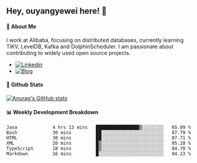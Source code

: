 ## Hey, ouyangyewei here! :wave:

#### :rocket: About Me
I work at Alibaba, focusing on distributed databases, currently learning TiKV, LevelDB, Kafka and DolphinScheduler. I am passionate about contributing to widely used open source projects.

- [![Linkedin](https://img.shields.io/badge/LinkedIn-ouyangyewei-blue)](https://www.linkedin.com/in/ouyangyewei/)
- [![Blog](https://img.shields.io/badge/Blog-yeweiouyang-orange)](https://blog.csdn.net/yeweiouyang)

#### :star2: Github Stats
[![Anurag's GitHub stats](https://github-readme-stats.vercel.app/api?username=ouyangyewei&show_icons=true&cache_seconds=3600&theme=tokyonight)](https://github.com/anuraghazra/github-readme-stats)

#### :bar_chart: Weekly Development Breakdown
<!--START_SECTION:waka-->

```text
Java             4 hrs 13 mins   ████████████████▒░░░░░░░░   65.09 %
Bash             30 mins         ██░░░░░░░░░░░░░░░░░░░░░░░   07.79 %
HTML             30 mins         ██░░░░░░░░░░░░░░░░░░░░░░░   07.71 %
XML              20 mins         █▒░░░░░░░░░░░░░░░░░░░░░░░   05.28 %
TypeScript       18 mins         █▒░░░░░░░░░░░░░░░░░░░░░░░   04.70 %
Markdown         16 mins         █░░░░░░░░░░░░░░░░░░░░░░░░   04.23 %
```

<!--END_SECTION:waka-->
